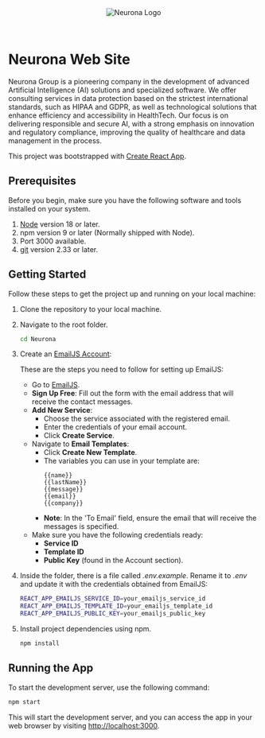 <div align="center" style="padding-bottom: 30px;">
  <img src="./src/assets/LOGO.avif" alt="Neurona Logo" />
</div>

# Neurona Web Site

Neurona Group is a pioneering company in the development of advanced Artificial Intelligence (AI) solutions and specialized software. We offer consulting services in data protection based on the strictest international standards, such as HIPAA and GDPR, as well as technological solutions that enhance efficiency and accessibility in HealthTech. Our focus is on delivering responsible and secure AI, with a strong emphasis on innovation and regulatory compliance, improving the quality of healthcare and data management in the process.

This project was bootstrapped with [Create React App](https://github.com/facebook/create-react-app).

## Prerequisites

Before you begin, make sure you have the following software and tools installed on your system.

1. [Node](https://nodejs.org/en/blog/release/v18.17.1) version 18 or later.
2. npm version 9 or later (Normally shipped with Node).
3. Port 3000 available.
4. [git](https://git-scm.com/) version 2.33 or later.

## Getting Started

Follow these steps to get the project up and running on your local machine:

1. Clone the repository to your local machine.

2. Navigate to the root folder.
   ```bash
   cd Neurona
   ```

3. Create an [EmailJS Account](https://www.emailjs.com/):

   These are the steps you need to follow for setting up EmailJS:

   - Go to [EmailJS](https://www.emailjs.com/).
   - **Sign Up Free**: Fill out the form with the email address that will receive the contact messages.
   - **Add New Service**:
     - Choose the service associated with the registered email.
     - Enter the credentials of your email account.
     - Click **Create Service**.
   - Navigate to **Email Templates**:
     - Click **Create New Template**.
     - The variables you can use in your template are:
       ```
       {{name}}
       {{lastName}}
       {{message}}
       {{email}}
       {{company}}
       ```
     - **Note**: In the 'To Email' field, ensure the email that will receive the messages is specified.
   - Make sure you have the following credentials ready:
     - **Service ID**
     - **Template ID**
     - **Public Key** (found in the Account section).

4. Inside the folder, there is a file called *.env.example*. Rename it to *.env* and update it with the credentials obtained from EmailJS:
   ```bash
   REACT_APP_EMAILJS_SERVICE_ID=your_emailjs_service_id
   REACT_APP_EMAILJS_TEMPLATE_ID=your_emailjs_template_id
   REACT_APP_EMAILJS_PUBLIC_KEY=your_emailjs_public_key
   ```

5. Install project dependencies using npm.
   ```bash
   npm install
   ```

## Running the App

To start the development server, use the following command:

```bash
npm start
```

This will start the development server, and you can access the app in your web browser by visiting [http://localhost:3000](http://localhost:3000).
